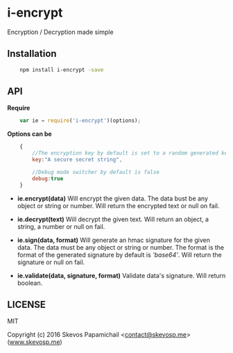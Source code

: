 # i-encrypt

Encryption / Decryption made simple

## Installation

```bash
	npm install i-encrypt -save
```

## API 

**Require**
```js
	var ie = require('i-encrypt')(options);
```

**Options can be**
```js
	{
		//The encryption key by default is set to a random generated key
		key:"A secure secret string", 

		//Debug mode switcher by default is false
		debug:true
	}
```

* **ie.encrypt(data)** Will encrypt the given data. The data bust be any object or string or number. 
Will return the encrypted text or null on fail. 

* **ie.decrypt(text)** Will decrypt the given text. Will return an object, a string, a number or null on fail.

* **ie.sign(data, format)** Will generate an hmac signature for the given data. 
The data must be any object or string or number.
The format is the format of the generated signature by default is *'base64'*.
Will return the signature or null on fail.

* **ie.validate(data, signature, format)** Validate data's signature. Will return boolean. 

## LICENSE 
MIT

Copyright (c) 2016 Skevos Papamichail &lt;contact@skevosp.me&gt; (www.skevosp.me) 
